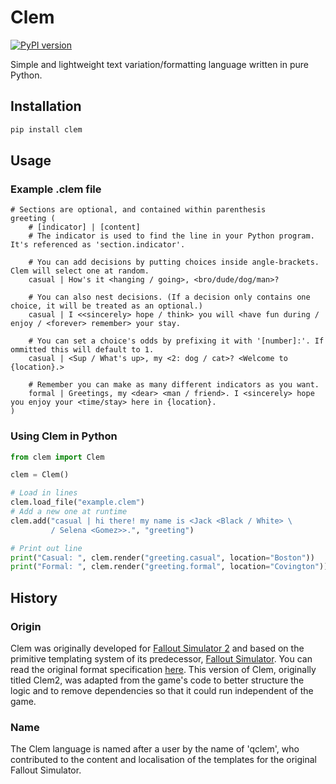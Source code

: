 # Clem

[![PyPI version](https://img.shields.io/pypi/v/clem)](https://pypi.org/project/clem/)

Simple and lightweight text variation/formatting language written in pure
Python.

## Installation
``` bash
pip install clem
```

## Usage

### Example .clem file

```
# Sections are optional, and contained within parenthesis
greeting (
    # [indicator] | [content]
    # The indicator is used to find the line in your Python program. It's referenced as 'section.indicator'.
    
    # You can add decisions by putting choices inside angle-brackets. Clem will select one at random.
    casual | How's it <hanging / going>, <bro/dude/dog/man>?
    
    # You can also nest decisions. (If a decision only contains one choice, it will be treated as an optional.)
    casual | I <<sincerely> hope / think> you will <have fun during / enjoy / <forever> remember> your stay.
    
    # You can set a choice's odds by prefixing it with '[number]:'. If ommitted this will default to 1.
    casual | <Sup / What's up>, my <2: dog / cat>? <Welcome to {location}.>
    
    # Remember you can make as many different indicators as you want.
    formal | Greetings, my <dear> <man / friend>. I <sincerely> hope you enjoy your <time/stay> here in {location}.
)
```

### Using Clem in Python

``` Python
from clem import Clem

clem = Clem()

# Load in lines
clem.load_file("example.clem")
# Add a new one at runtime
clem.add("casual | hi there! my name is <Jack <Black / White> \
         / Selena <Gomez>>.", "greeting")

# Print out line
print("Casual: ", clem.render("greeting.casual", location="Boston"))
print("Formal: ", clem.render("greeting.formal", location="Covington"))
```

## History

### Origin

Clem was originally developed for [Fallout Simulator 
2](https://github.com/jakeledoux/fsim2) and based on the primitive templating
system of its predecessor, [Fallout 
Simulator](https://jakeledoux.itch.io/falloutsim). You can read the original
format specification [here](https://jakeledoux.github.io/fsim2/clem_docs). This
version of Clem, originally titled Clem2, was adapted from the game's code to
better structure the logic and to remove dependencies so that it could run
independent of the game.

### Name

The Clem language is named after a user by the name of 'qclem', who contributed
to the content and localisation of the templates for the original Fallout
Simulator.
